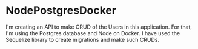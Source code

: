 # NodePostgresDocker
I'm creating an API to make CRUD of the Users in this application.
For that, I'm using the Postgres database and Node on Docker. I have used the Sequelize library to create migrations and make such CRUDs.